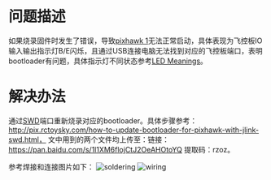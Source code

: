 # 问题描述
如果烧录固件时发生了错误，导致[pixhawk 1](https://docs.px4.io/main/en/flight_controller/pixhawk.html#_3dr-pixhawk-1-flight-controller-discontinued)无法正常启动，具体表现为飞控板IO输入输出指示灯B/E闪烁，且通过USB连接电脑无法找到对应的飞控板端口，表明bootloader有问题，具体指示灯不同状态参考[LED Meanings](https://docs.px4.io/main/en/getting_started/led_meanings.html)。

# 解决办法
通过[SWD](https://docs.px4.io/main/en/flight_controller/pixhawk.html#swd-port)端口重新烧录对应的bootloader。具体步骤参考：http://pix.rctoysky.com/how-to-update-bootloader-for-pixhawk-with-jlink-swd.html，
文中用到的两个文件均上传至：链接：https://pan.baidu.com/s/1l1XM6flojCtJ2OeAHOtoYQ 提取码：rzoz。

参考焊接和连接图片如下：
![soldering](../imgs/troubleshooting_soldering.jpg)
![wiring](../imgs/troubleshooting_wiring.jpg)